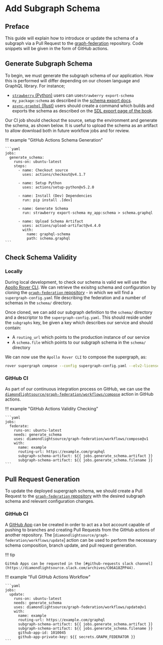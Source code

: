 # Add Subgraph Schema

## Preface

This guide will explain how to introduce or update the schema of a subgraph via a Pull Request to the [graph-federation](https://github.com/DiamondLightSource/graph-federation/) repository.
Code snippets will be given in the form of GitHub actions.

## Generate Subgraph Schema

To begin, we must generate the subgraph schema of our application.
How this is performed will differ depending on our chosen language and GraphQL library.
For instance;

- [`strawberry` (Python)](https://strawberry.rocks/) users can use`strawberry export-schema my_package:schema` as described in the [schema export docs](https://strawberry.rocks/docs/guides/schema-export).
- [`async-graphql` (Rust)](https://crates.io/crates/async-graphql) users should create a command which builds and exports the schema as described on the [SDL export page of the book](https://async-graphql.github.io/async-graphql/en/sdl_export.html).

Our CI job should checkout the source, setup the environment and generate the schema, as shown below.
It is useful to upload the schema as an artifact to allow download both in future workflow jobs and for review.

!!! example "GitHub Actions Schema Generation"

    ```yaml
    jobs:
      generate_schema:
        runs-on: ubuntu-latest
        steps:
          - name: Checkout source
            uses: actions/checkout@v4.1.7

          - name: Setup Python
            uses: actions/setup-python@v5.2.0

          - name: Install (Dev) Dependencies
            run: pip install .[dev]
            
          - name: Generate Schema
            run: strawberry export-schema my_app:schema > schema.graphql

          - name: Upload Schema Artifact
            uses: actions/upload-artifact@v4.4.0
            with:
              name: graphql-schema
              path: schema.graphql
    ```

## Check Schema Validity

### Locally

During local development, to check our schema is valid we will use the [Apollo Rover CLI](https://www.apollographql.com/docs/rover/).
We can retrieve the exisitng schema and configuration by cloning the [`graph-federation` repository](https://github.com/DiamondLightSource/graph-federation/) - in which we will find a `supergraph-config.yaml` file describing the federation and a number of schemas in the `schema/` directory.

Once cloned, we can add our subgraph definition to the `schema/` directory and a descriptor to the `supergraph-config.yaml`.
This should reside under the `subgraphs` key, be given a key which describes our service and should contain:

- A `routing_url` which points to the production instance of our service
- A `schema.file` which points to our subgraph schema in the `schema/` directory

We can now use the `Apollo Rover CLI` to compose the supergraph, as:

```bash
rover supergraph compose --config supergraph-config.yaml --elv2-license accept
```

### GitHub CI

As part of our continuous integration process on GitHub, we can use the [`diamondlightsource/graph-federation/workflows/compose`](https://github.com/DiamondLightSource/graph-federation/tree/main/workflows/compose) action in GitHub actions.

!!! example "GitHub Actions Validity Checking"

    ```yaml
    jobs:
      federate:
        runs-on: ubuntu-latest
        needs: generate_schema
        uses: diamondlightsource/graph-federation/workflows/compose@v1
        with:
          name: example
          routing-url: https://example.com/graphql
          subgraph-schema-artifact: ${{ jobs.generate_schema.artifact }}
          subgraph-schema-artifact: ${{ jobs.generate_schema.filename }}
    ```

## Pull Request Generation

To update the deployed supergraph schema, we should create a Pull Request to the [`graph-federation` repository](https://github.com/DiamondLightSource/graph-federation/) with the desired subgraph schema and relevant configuration changes.

### GitHub CI

A [GitHub App](https://docs.github.com/en/apps/creating-github-apps/about-creating-github-apps/about-creating-github-apps) can be created in order to act as a bot account capable of pushing to branches and creating Pull Requests from the GitHub actions of another repository. The [`diamondlightsource/graph-federation/workflows/update`] action can be used to perform the necessary schema composition, branch update, and pull request generation.

!!! tip

    GitHub Apps can be requested in the [#github-requests slack channel](https://diamondlightsource.slack.com/archives/C06A18ZPP44).

!!! example "Full GitHub Actions Workflow"

    ```yaml
    jobs:
      update:
        runs-on: ubuntu-latest
        needs: generate_schema
        uses: diamondlightsource/graph-federation/workflows/update@v1
        with:
          name: example
          routing-url: https://example.com/graphql
          subgraph-schema-artifact: ${{ jobs.generate_schema.artifact }}
          subgraph-schema-artifact: ${{ jobs.generate_schema.filename }}
          github-app-id: 1010045
          github-app-private-key: ${{ secrets.GRAPH_FEDERATOR }}
    ```
